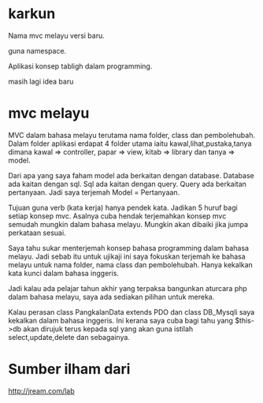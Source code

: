 # karkun 
Nama mvc melayu versi baru.

guna namespace.

Aplikasi konsep tabligh dalam programming.

masih lagi idea baru

# mvc melayu 

MVC dalam bahasa melayu terutama nama folder, class dan pembolehubah.
Dalam folder aplikasi erdapat 4 folder utama iaitu kawal,lihat,pustaka,tanya dimana
kawal => controller, papar => view, kitab => library dan tanya => model. 

Dari apa yang saya faham model ada berkaitan dengan database. 
Database ada kaitan dengan sql. Sql ada kaitan dengan query. 
Query ada berkaitan pertanyaan. Jadi saya terjemah Model = Pertanyaan.

Tujuan guna verb (kata kerja) hanya pendek kata. Jadikan 5 huruf bagi setiap konsep mvc. 
Asalnya cuba hendak terjemahkan konsep mvc semudah mungkin dalam bahasa melayu. 
Mungkin akan dibaiki jika jumpa perkataan sesuai.

Saya tahu sukar menterjemah konsep bahasa programming dalam bahasa melayu. 
Jadi sebab itu untuk ujikaji ini saya fokuskan terjemah ke bahasa melayu untuk 
nama folder, nama class dan pembolehubah. Hanya kekalkan kata kunci dalam bahasa inggeris.

Jadi kalau ada pelajar tahun akhir yang terpaksa bangunkan aturcara php dalam bahasa melayu, 
saya ada sediakan pilihan untuk mereka.

Kalau perasan class PangkalanData extends PDO dan class DB_Mysqli saya kekalkan dalam bahasa inggeris. 
Ini kerana saya cuba bagi tahu yang $this->db akan dirujuk terus kepada 
sql yang akan guna istilah select,update,delete dan sebagainya.﻿

# Sumber ilham dari 
http://jream.com/lab



